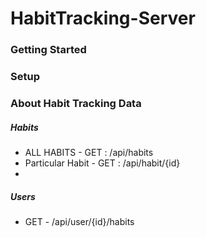 # HabitTracking-Server


### Getting Started


### Setup

### About Habit Tracking Data


##### Habits

* ALL HABITS - GET : /api/habits
* Particular Habit - GET : /api/habit/{id}
*


##### Users

* GET - /api/user/{id}/habits
